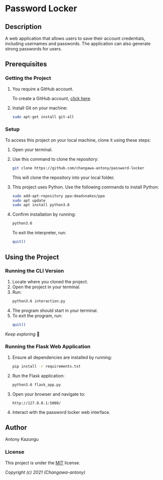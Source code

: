 # Password Locker

## Description
A web application that allows users to save their account credentials, including usernames and passwords. The application can also generate strong passwords for users.

## Prerequisites

### Getting the Project
1. You require a GitHub account.
   
   To create a GitHub account, [click here](https://github.com/).

2. Install Git on your machine:
   ```bash
   sudo apt-get install git-all
   ```

### Setup

To access this project on your local machine, clone it using these steps:

1. Open your terminal.
2. Use this command to clone the repository:
   ```bash
   git clone https://github.com/changawa-antony/password-locker
   ```
   This will clone the repository into your local folder.

3. This project uses Python. Use the following commands to install Python:
   ```bash
   sudo add-apt-repository ppa:deadsnakes/ppa
   sudo apt update
   sudo apt install python3.6
   ```

4. Confirm installation by running:
   ```bash
   python3.6
   ```
   To exit the interpreter, run:
   ```bash
   quit()
   ```

## Using the Project
### Running the CLI Version

1. Locate where you cloned the project.
2. Open the project in your terminal.
3. Run:
   ```bash
   python3.6 interaction.py
   ```
4. The program should start in your terminal.
5. To exit the program, run:
   ```bash
   quit()
   ```

*Keep exploring* :rocket:

### Running the Flask Web Application

1. Ensure all dependencies are installed by running:
   ```bash
   pip install -r requirements.txt
   ```
2. Run the Flask application:
   ```bash
   python3.6 flask_app.py
   ```
3. Open your browser and navigate to:
   ```
   http://127.0.0.1:5000/
   ```
4. Interact with the password locker web interface.

## Author

Antony Kazungu

### License

This project is under the [MIT](LICENSE) license.

*Copyright (c) 2021 (Changawa-antony)*

